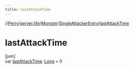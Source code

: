 ```yaml
---
title: lastAttackTime
---
```

//[Perry](../../../../index.html)/[server.life](../../index.html)/[Monster](../index.html)/[SingleAttackerEntry](index.html)/[lastAttackTime](last-attack-time.html)



# lastAttackTime



[jvm]\
var [lastAttackTime](last-attack-time.html): [Long](https://kotlinlang.org/api/latest/jvm/stdlib/kotlin/-long/index.html) = 0




